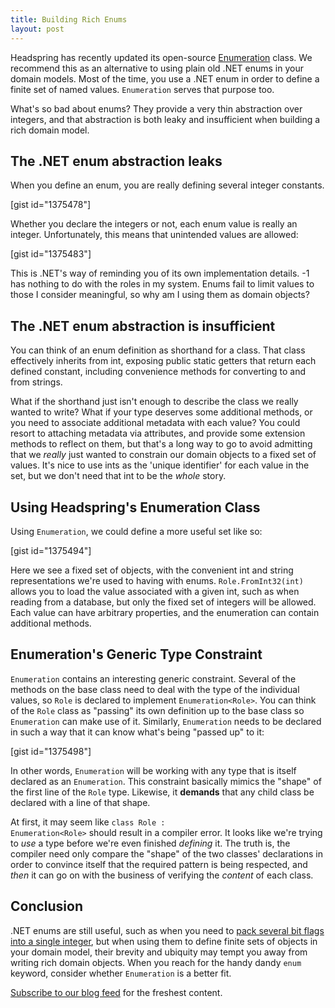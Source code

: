 ```yaml
---
title: Building Rich Enums
layout: post
---
```


Headspring has recently updated its open-source <a href="https://bitbucket.org/headspringlabs/enumeration">Enumeration</a> class. We recommend this as an alternative to using plain old .NET enums in your domain models. Most of the time, you use a .NET enum in order to define a finite set of named values. <code>Enumeration</code> serves that purpose too.

<!--more-->

What's so bad about enums? They provide a very thin abstraction over integers, and that abstraction is both leaky and insufficient when building a rich domain model.
<h2>The .NET enum abstraction leaks</h2>
When you define an enum, you are really defining several integer constants.

[gist id="1375478"]

Whether you declare the integers or not, each enum value is really an integer. Unfortunately, this means that unintended values are allowed:

[gist id="1375483"]

This is .NET's way of reminding you of its own implementation details. -1 has nothing to do with the roles in my system. Enums fail to limit values to those I consider meaningful, so why am I using them as domain objects?
<h2>The .NET enum abstraction is insufficient</h2>
You can think of an enum definition as shorthand for a class. That class effectively inherits from int, exposing public static getters that return each defined constant, including convenience methods for converting to and from strings.

What if the shorthand just isn't enough to describe the class we really wanted to write? What if your type deserves some additional methods, or you need to associate additional metadata with each value? You could resort to attaching metadata via attributes, and provide some extension methods to reflect on them, but that's a long way to go to avoid admitting that we <em>really</em> just wanted to constrain our domain objects to a fixed set of values. It's nice to use ints as the 'unique identifier' for each value in the set, but we don't need that int to be the <em>whole</em> story.
<h2>Using Headspring's Enumeration Class</h2>
Using <code>Enumeration</code>, we could define a more useful set like so:

[gist id="1375494"]

Here we see a fixed set of objects, with the convenient int and string representations we're used to having with enums. <code>Role.FromInt32(int)</code> allows you to load the value associated with a given int, such as when reading from a database, but only the fixed set of integers will be allowed. Each value can have arbitrary properties, and the enumeration can contain additional methods.
<h2>Enumeration's Generic Type Constraint</h2>
<code>Enumeration</code> contains an interesting generic constraint. Several of the methods on the base class need to deal with the type of the individual values, so <code>Role</code> is declared to implement <code>Enumeration&lt;Role&gt;</code>. You can think of the <code>Role</code> class as "passing" its own definition up to the base class so <code>Enumeration</code> can make use of it. Similarly, <code>Enumeration</code> needs to be declared in such a way that it can know what's being "passed up" to it:

[gist id="1375498"]

In other words, <code>Enumeration</code> will be working with any type that is itself declared as an <code>Enumeration</code>. This constraint basically mimics the "shape" of the first line of the <code>Role</code> type. Likewise, it <strong>demands</strong> that any child class be declared with a line of that shape.

At first, it may seem like <code>class Role : Enumeration&lt;Role&gt;</code> should result in a compiler error. It looks like we're trying to <em>use</em> a type before we're even finished <em>defining</em> it. The truth is, the compiler need only compare the "shape" of the two classes' declarations in order to convince itself that the required pattern is being respected, and <em>then</em> it can go on with the business of verifying the <em>content</em> of each class.
<h2>Conclusion</h2>
.NET enums are still useful, such as when you need to <a href="http://msdn.microsoft.com/en-us/library/system.flagsattribute.aspx">pack several bit flags into a single integer</a>, but when using them to define finite sets of objects in your domain model, their brevity and ubiquity may tempt you away from writing rich domain objects. When you reach for the handy dandy <code>enum</code> keyword, consider whether <code>Enumeration</code> is a better fit.

<a href="http://www.headspring.com/feed" target="_blank">Subscribe to our blog feed</a> for the freshest content.